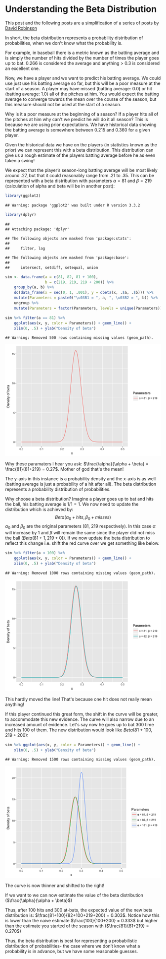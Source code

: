 # Understanding the Beta Distribution

This post and the following posts are a simplification of a series of posts by [David Robinson](http://varianceexplained.org/statistics/beta_distribution_and_baseball/)

In short, the beta distribution represents a probability distribution of probabilities, when we don't know what the probability is.

For example, in baseball there is a metric known as the batting average and is simply the number of hits divided by the number of times the player goes up to bat. 0.266 is considered the average and anything > 0.3 is considered an excellent one.

Now, we have a player and we want to predict his batting average. We could use just use his batting average so far, but this will be a poor measure at the start of a season. A player may have missed (batting average: 0.0) or hit (batting average: 1.0) all of the pitches at him. You would expect the batting average to converge towards the mean over the course of the season, but this measure should not be used at the start of a season. 

Why is it a poor measure at the beginning of a season? If a player hits all of the pitches at him why can't we predict he will do it all season? This is because we are using prior expectations. We have historical data showing the batting average is somewhere between 0.215 and 0.360 for a given player.

Given the historical data we have on the players (in statistics known as the prior) we can represent this with a beta distribution. This distribution can give us a rough estimate of the players batting average before he as even taken a swing!

We expect that the player’s season-long batting average will be most likely around .27, but that it could reasonably range from .21 to .35. This can be represented with a beta distribution with parameters $\alpha = 81$ and $\beta = 219$ (calculation of alpha and beta will be in another post):


```r
library(ggplot2)
```

```
## Warning: package 'ggplot2' was built under R version 3.3.2
```

```r
library(dplyr)
```

```
## 
## Attaching package: 'dplyr'
```

```
## The following objects are masked from 'package:stats':
## 
##     filter, lag
```

```
## The following objects are masked from 'package:base':
## 
##     intersect, setdiff, setequal, union
```

```r
sim <- data.frame(a = c(81, 82, 81 + 100),
                  b = c(219, 219, 219 + 200)) %>%
    group_by(a, b) %>%
    do(data_frame(x = seq(0, 1, .001), y = dbeta(x, .$a, .$b))) %>%
    mutate(Parameters = paste0("\u03B1 = ", a, ", \u03B2 = ", b)) %>%
    ungroup %>%
    mutate(Parameters = factor(Parameters, levels = unique(Parameters)))
```


```r
sim %>% filter(a == 81) %>%
    ggplot(aes(x, y, color = Parameters)) + geom_line() +
    xlim(0, .5) + ylab("Density of beta")
```

```
## Warning: Removed 500 rows containing missing values (geom_path).
```

![](01_understanding_beta_distribution_files/figure-html/unnamed-chunk-2-1.png)<!-- -->


Why these paramaters I hear you ask: $\frac{\alpha}{\alpha + \beta}  = \frac{81}{81+219} = 0.27$. Mother of god that's the mean!

The y-axis in this instance is a probability density and the x-axis is as well (batting average is just a probability of a hit after all). The beta distribution represents a probability distribution of probabilities.

Why choose a beta distribution? Imagine a player goes up to bat and hits the ball, his batting average is $1/1 = 1$. We now need to update the distribution which is achieved by:
$$  Beta(\alpha_0 + hits, \beta_0 + misses) $$
$\alpha_0$ and $\beta_0$ are the original parameters (81, 219 respectively). In this case $\alpha$ will increase by 1 and $\beta$ will remain the same since the player did not miss the ball ($Beta(81 + 1, 219 + 0)$). If we now update the beta distribution to reflect this change i.e. shift the red curve over we get something like below.



```r
sim %>% filter(a < 100) %>%
    ggplot(aes(x, y, color = Parameters)) + geom_line() +
    xlim(0, .5) + ylab("Density of beta")
```

```
## Warning: Removed 1000 rows containing missing values (geom_path).
```

![](01_understanding_beta_distribution_files/figure-html/unnamed-chunk-3-1.png)<!-- -->

This hardly moved the line! That's because one hit does not really mean anything!

If this player continued this great form, the shift in the curve will be greater, to accommodate this new evidence. The curve will also narrow due to an increased amount of evidence. Let's say now he goes up to bat 300 time and hits 100 of them. The new distribution would look like $Beta(81 + 100, 219 + 200)$:


```r
sim %>% ggplot(aes(x, y, color = Parameters)) + geom_line() +
    xlim(0, .5) + ylab("Density of beta")
```

```
## Warning: Removed 1500 rows containing missing values (geom_path).
```

![](01_understanding_beta_distribution_files/figure-html/unnamed-chunk-4-1.png)<!-- -->

The curve is now thinner and shifted to the right!

If we want to we can now estimate the value of the beta distribution ($\frac{\alpha}{\alpha + \beta}$)

Thus, after 100 hits and 300 at-bats, the expected value of the new beta distribution is: $\frac{81+100}{82+100+219+200} = 0.303$. Notice how this is lower than the naive estimate $\frac{100}{100+200} = 0.333$ but higher than the estimate you started of the season with ($\frac{81}{81+219} = 0.270$)

Thus, the beta distribution is best for representing a probabilistic distribution of probabilities- the case where we don’t know what a probability is in advance, but we have some reasonable guesses.



